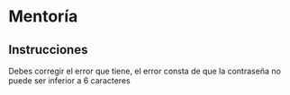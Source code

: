 # Mentoría



## Instrucciones

Debes corregir el error que tiene, el error consta de que la contraseña no puede ser inferior a 6 caracteres
